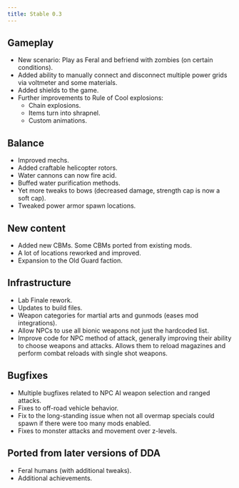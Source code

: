 ```yaml
---
title: Stable 0.3
---
```


## Gameplay

- New scenario: Play as Feral and befriend with zombies (on certain conditions).
- Added ability to manually connect and disconnect multiple power grids via voltmeter and some
  materials.
- Added shields to the game.
- Further improvements to Rule of Cool explosions:
  - Chain explosions.
  - Items turn into shrapnel.
  - Custom animations.

## Balance

- Improved mechs.
- Added craftable helicopter rotors.
- Water cannons can now fire acid.
- Buffed water purification methods.
- Yet more tweaks to bows (decreased damage, strength cap is now a soft cap).
- Tweaked power armor spawn locations.

## New content

- Added new CBMs. Some CBMs ported from existing mods.
- A lot of locations reworked and improved.
- Expansion to the Old Guard faction.

## Infrastructure

- Lab Finale rework.
- Updates to build files.
- Weapon categories for martial arts and gunmods (eases mod integrations).
- Allow NPCs to use all bionic weapons not just the hardcoded list.
- Improve code for NPC method of attack, generally improving their ability to choose weapons and
  attacks. Allows them to reload magazines and perform combat reloads with single shot weapons.

## Bugfixes

- Multiple bugfixes related to NPC AI weapon selection and ranged attacks.
- Fixes to off-road vehicle behavior.
- Fix to the long-standing issue when not all overmap specials could spawn if there were too many
  mods enabled.
- Fixes to monster attacks and movement over z-levels.

## Ported from later versions of DDA

- Feral humans (with additional tweaks).
- Additional achievements.
